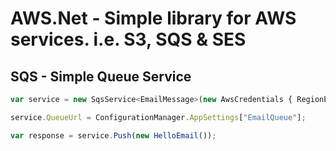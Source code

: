 AWS.Net - Simple library for AWS services. i.e. S3, SQS & SES
==============================================================

SQS - Simple Queue Service 
--------------------------
```javascript
var service = new SqsService<EmailMessage>(new AwsCredentials { RegionEndpoint = RegionEndpoint.USWest2 });

service.QueueUrl = ConfigurationManager.AppSettings["EmailQueue"];

var response = service.Push(new HelloEmail());
```
